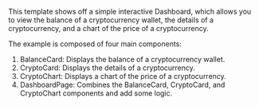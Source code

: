 This template shows off a simple interactive Dashboard, which allows you to
view the balance of a cryptocurrency wallet, the details of a cryptocurrency,
and a chart of the price of a cryptocurrency.

The example is composed of four main components:

1. BalanceCard: Displays the balance of a cryptocurrency wallet.
1. CryptoCard: Displays the details of a cryptocurrency.
1. CryptoChart: Displays a chart of the price of a cryptocurrency.
1. DashboardPage: Combines the BalanceCard, CryptoCard, and CryptoChart
   components and add some logic.
